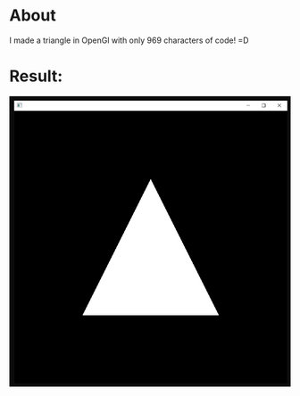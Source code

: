 # About
I made a triangle in OpenGl with only 969 characters of code! =D
# Result:
![](triangle.png)
